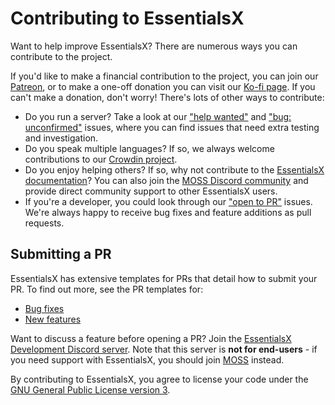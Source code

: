 Contributing to EssentialsX
===========================

Want to help improve EssentialsX? There are numerous ways you can contribute to the project.

If you'd like to make a financial contribution to the project, you can join our [Patreon](https://www.patreon.com/essentialsx/),
or to make a one-off donation you can visit our [Ko-fi page](https://ko-fi.com/essentialsx). If you can't make a
donation, don't worry! There's lots of other ways to contribute:

* Do you run a server? Take a look at our ["help wanted"](https://github.com/EssentialsX/Essentials/issues?q=is%3Aissue+is%3Aopen+sort%3Aupdated-desc+label%3A%22help+wanted%22)
  and ["bug: unconfirmed"](https://github.com/EssentialsX/Essentials/issues?q=is%3Aissue+is%3Aopen+sort%3Aupdated-desc+label%3A%22bug%3A+unconfirmed%22)
  issues, where you can find issues that need extra testing and investigation.
* Do you speak multiple languages? If so, we always welcome contributions to our [Crowdin project](https://crowdin.com/project/essentialsx-official).
* Do you enjoy helping others? If so, why not contribute to the [EssentialsX documentation](https://github.com/EssentialsX/wiki)?
  You can also join the [MOSS Discord community](https://discord.gg/casfFyh) and provide direct community support to
  other EssentialsX users.
* If you're a developer, you could look through our ["open to PR"](https://github.com/EssentialsX/Essentials/issues?q=is%3Aissue+is%3Aopen+sort%3Aupdated-desc+label%3A%22status%3A+open+to+PR%22)
  issues. We're always happy to receive bug fixes and feature additions as pull requests.

Submitting a PR
---------------

EssentialsX has extensive templates for PRs that detail how to submit your PR. To find out more, see the PR templates for:
* [Bug fixes](https://github.com/EssentialsX/Essentials/blob/2.x/.github/PULL_REQUEST_TEMPLATE/bug-fix.md) 
* [New features](https://github.com/EssentialsX/Essentials/blob/2.x/.github/PULL_REQUEST_TEMPLATE/new-feature.md)

Want to discuss a feature before opening a PR? Join the [EssentialsX Development Discord server](https://discord.gg/CUN7qVb). Note that this server is **not for end-users** - if you need support with EssentialsX, you should join [MOSS](https://discord.gg/casfFyh) instead.

By contributing to EssentialsX, you agree to license your code under the [GNU General Public License version 3](https://github.com/EssentialsX/Essentials/blob/2.x/LICENSE).


